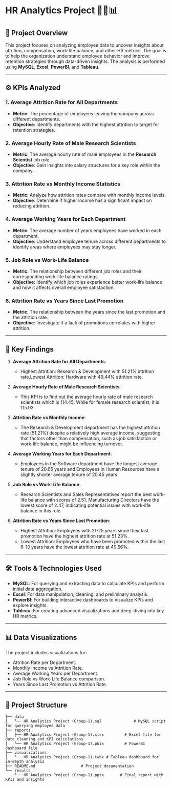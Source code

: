 # HR Analytics Project 👨‍💼📊

## 📄 Project Overview
This project focuses on analyzing employee data to uncover insights about attrition, compensation, work-life balance, and other HR metrics. The goal is to help the organization understand employee behavior and improve retention strategies through data-driven insights. The analysis is performed using **MySQL**, **Excel**, **PowerBI**, and **Tableau**.

---

## ⚙️ KPIs Analyzed

### 1. **Average Attrition Rate for All Departments**
- **Metric**: The percentage of employees leaving the company across different departments.
- **Objective**: Identify departments with the highest attrition to target for retention strategies.

### 2. **Average Hourly Rate of Male Research Scientists**
- **Metric**: The average hourly rate of male employees in the **Research Scientist** job role.
- **Objective**: Gain insights into salary structures for a key role within the company.

### 3. **Attrition Rate vs Monthly Income Statistics**
- **Metric**: Analyze how attrition rates compare with monthly income levels.
- **Objective**: Determine if higher income has a significant impact on reducing attrition.

### 4. **Average Working Years for Each Department**
- **Metric**: The average number of years employees have worked in each department.
- **Objective**: Understand employee tenure across different departments to identify areas where employees may stay longer.

### 5. **Job Role vs Work-Life Balance**
- **Metric**: The relationship between different job roles and their corresponding work-life balance ratings.
- **Objective**: Identify which job roles experience better work-life balance and how it affects overall employee satisfaction.

### 6. **Attrition Rate vs Years Since Last Promotion**
- **Metric**: The relationship between the years since the last promotion and the attrition rate.
- **Objective**: Investigate if a lack of promotions correlates with higher attrition.

---

## 🔑 Key Findings

1. **Average Attrition Rate for All Departments**: 
   - Highest Attrition: Research & Development with 51.21% attrition rate.Lowest Attrition: Hardware with 49.44% attrition rate.

2. **Average Hourly Rate of Male Research Scientists**: 
   - This KPI is to find out the average hourly rate of male research scientists which is 114.45. While for female research scientist, it is 115.93.

3. **Attrition Rate vs Monthly Income**: 
   - The Research & Development department has the highest attrition rate (51.21%) despite a relatively high average income, suggesting that factors other than compensation, such as job satisfaction or work-life 
     balance, might be influencing turnover.
     
4. **Average Working Years for Each Department**: 
   - Employees in the Software department have the longest average tenure of 20.65 years and Employees in Human Resources have a slightly shorter average tenure of 20.45 years.

5. **Job Role vs Work-Life Balance**: 
   - Research Scientists and Sales Representatives report the best work-life balance with scores of 2.51. Manufacturing Directors have the lowest score of 2.47, indicating potential issues with work-life balance 
     in this role.


6. **Attrition Rate vs Years Since Last Promotion**: 
   - Highest Attrition: Employees with 21-25 years since their last promotion have the highest attrition rate at 51.23%.
   - Lowest Attrition: Employees who have been promoted within the last 6-10 years have the lowest attrition rate at 49.66%.

---

## 🛠️ Tools & Technologies Used

- **MySQL**: For querying and extracting data to calculate KPIs and perform initial data aggregation.
- **Excel**: For data manipulation, cleaning, and preliminary analysis.
- **PowerBI**: For building interactive dashboards to visualize KPIs and explore insights.
- **Tableau**: For creating advanced visualizations and deep-diving into key HR metrics.

---

## 📊 Data Visualizations
The project includes visualizations for:
- Attrition Rate per Department.
- Monthly Income vs Attrition Rate.
- Average Working Years per Department.
- Job Role vs Work-Life Balance comparison.
- Years Since Last Promotion vs Attrition Rate.

---

## 📂 Project Structure

```plaintext
├── data
│   └── HR Analytics Project (Group-1).sql              # MySQL script for querying employee data
├── reports
│   ├── HR Analytics Project (Group-1).xlsx         # Excel file for data cleaning and KPI calculations
│   └── HR Analytics Project (Group-1).pbix         # PowerBI dashboard file
├── visualizations
│   └── HR Analytics Project (Group-1).twbx # Tableau dashboard for in-depth analysis
├── README.md                    # Project documentation
└── results
    └── HR Analytics Project (Group-1).pptx       # Final report with KPIs and insights

